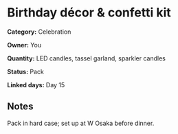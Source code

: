 # Birthday décor & confetti kit

**Category:** Celebration

**Owner:** You

**Quantity:** LED candles, tassel garland, sparkler candles

**Status:** Pack

**Linked days:** Day 15

## Notes
Pack in hard case; set up at W Osaka before dinner.
